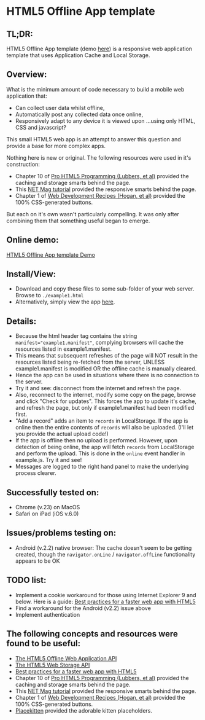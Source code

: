 
HTML5 Offline App template
==========================

TL;DR:
------
HTML5 Offline App template (demo [here](http://bit-taming.com/content/projects/appcachetest/example1.html))
 is a responsive web application template that uses Application Cache and Local Storage.
 
Overview:
---------
What is the minimum amount of code necessary to build a mobile web application that:
* Can collect user data whilst offline,
* Automatically post any collected data once online,
* Responsively adapt to any device it is viewed upon 
...using only HTML, CSS and javascript? 

This small HTML5 web app is an attempt to answer this question and provide a base for more complex apps. 

Nothing here is new or original. The following resources were used in it's construction:
* Chapter 10 of [Pro HTML5 Programming (Lubbers, et al)](http://www.amazon.com/Pro-HTML5-Programming-Application-Development/dp/1430227907)
provided the caching and storage smarts behind the page.
* This [NET Mag tutorial](http://media.netmagazine.futurecdn.net/files/imagecache/shop_item/gallery/magazine/2012/07/NET231.tut_resp.jpg)
provided the responsive smarts behind the page.
* Chapter 1 of [Web Development Recipes (Hogan, et al)](http://www.waterstones.com/waterstonesweb/products/brian+p-+hogan/chris+warren/mike+weber/web+development+recipes/8848417/) 
provided the 100% CSS-generated buttons. 

But each on it's own wasn't particularly compelling. It was only after combining them that something useful began to emerge.

Online demo:
------------
[HTML5 Offline App template Demo](http://bit-taming.com/content/projects/appcachetest/example1.html)

Install/View:
-------------
* Download and copy these files to some sub-folder of your web server. Browse to `./example1.html`
* Alternatively, simply view the app [here](http://bit-taming.com/content/projects/appcachetest/example1.html).

Details:
--------
* Because the html header tag contains the string `manifest="example1.manifest"`, complying browsers will cache the resources 
listed in example1.manifest.
* This means that subsequent refreshes of the page will NOT result in the resources listed being re-fetched from the server, 
UNLESS example1.manifest is modified OR the offline cache is manually cleared.
* Hence the app can be used in situations where there is no connection to the server.
* Try it and see: disconnect from the internet and refresh the page. 
* Also, reconnect to the internet, modify some copy on the page, browse and click "Check for updates". This forces the app to
 update it's cache, and refresh the page, but only if example1.manifest had been modified first.
* "Add a record" adds an item to `records` in LocalStorage. If the app is online then the entire contents of `records` will
 also be uploaded. (I'll let you provide the actual upload code!)
* If the app is offline then no upload is performed. However, upon detection of being online, the app will fetch `records` 
from LocalStorage and perform the upload. This is done in the `online` event handler in example.js. Try it and see!
* Messages are logged to the right hand panel to make the underlying process clearer.  


Successfully tested on:
-----------------------
* Chrome (v.23) on MacOS
* Safari on iPad (iOS v.6.0)


Issues/problems testing on:
---------------------------
* Android (v.2.2) native browser: The cache doesn't seem to be getting created, though the 
`navigator.onLine` / `navigator.offLine` functionality appears to be OK 


TODO list:
----------
* Implement a cookie workaround for those using Internet Explorer 9 and below. Here is a guide:
[Best practices for a faster web app with HTML5](http://www.html5rocks.com/en/tutorials/speed/quick/)
* Find a workaround for the Android (v2.2) issue above
* Implement authentication


The following concepts and resources were found to be useful:
-------------------------------------------------------------
* [The HTML5 Offline Web Application API](https://developer.mozilla.org/en-US/docs/HTML/Using_the_application_cache)
* [The HTML5 Web Storage API](http://diveintohtml5.info/storage.html)
* [Best practices for a faster web app with HTML5](http://www.html5rocks.com/en/tutorials/speed/quick/)
* Chapter 10 of [Pro HTML5 Programming (Lubbers, et al)](http://www.amazon.com/Pro-HTML5-Programming-Application-Development/dp/1430227907)
provided the caching and storage smarts behind the page.
* This [NET Mag tutorial](http://media.netmagazine.futurecdn.net/files/imagecache/shop_item/gallery/magazine/2012/07/NET231.tut_resp.jpg)
provided the responsive smarts behind the page.
* Chapter 1 of [Web Development Recipes (Hogan, et al)](http://www.waterstones.com/waterstonesweb/products/brian+p-+hogan/chris+warren/mike+weber/web+development+recipes/8848417/) 
provided the 100% CSS-generated buttons. 
* [Placekitten](http://placekitten.com/) provided the adorable kitten placeholders.

